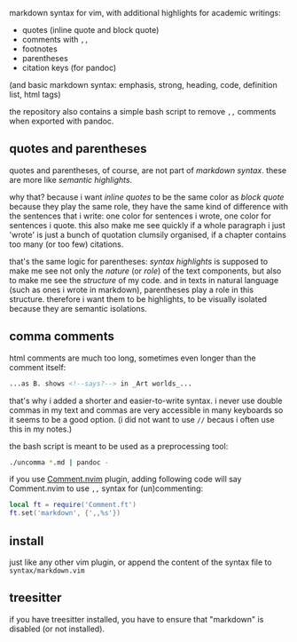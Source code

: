 markdown syntax for vim, with additional highlights for academic writings:

- quotes (inline quote and block quote)
- comments with `,,`
- footnotes
- parentheses
- citation keys (for pandoc)

(and basic markdown syntax: emphasis, strong, heading, code, definition list, html tags)

the repository also contains a simple bash script to remove `,,` comments when exported with pandoc.

quotes and parentheses
----------------------

quotes and parentheses, of course, are not part of _markdown syntax_. these are more like _semantic highlights_.

why that? because i want _inline quotes_ to be the same color as _block quote_ because they play the same role, they have the same kind of difference with the sentences that i write: one color for sentences i wrote, one color for sentences i quote.
this also make me see quickly if a whole paragraph i just 'wrote' is just a bunch of quotation clumsily organised, if a chapter contains too many (or too few) citations.

that's the same logic for parentheses: _syntax highlights_ is supposed to make me see not only the _nature_ (or _role_) of the text components, but also to make me see the _structure_ of my code. and in texts in natural language (such as ones i wrote in markdown), parentheses play a role in this structure. therefore i want them to be highlights, to be visually isolated because they are semantic isolations.

comma comments
--------------

html comments are much too long, sometimes even longer than the comment itself:

```markdown
...as B. shows <!--says?--> in _Art worlds_...
```

that's why i added a shorter and easier-to-write syntax. i never use double commas in my text and commas are very accessible in many keyboards so it seems to be a good option. (i did not want to use `//` becaus i often use this in my notes.)

the bash script is meant to be used as a preprocessing tool:

```bash
./uncomma *.md | pandoc -
```

if you use [Comment.nvim](https://github.com/numToStr/Comment.nvim) plugin, adding following code will say Comment.nvim to use `,,` syntax for (un)commenting:

```lua
local ft = require('Comment.ft')
ft.set('markdown', {',,%s'})
```

install
-------

just like any other vim plugin, or append the content of the syntax file to `syntax/markdown.vim`

treesitter
----------

if you have treesitter installed, you have to ensure that "markdown" is disabled (or not installed).
